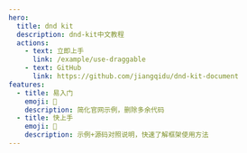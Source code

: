 ```yaml
---
hero:
  title: dnd kit
  description: dnd-kit中文教程
  actions:
    - text: 立即上手
      link: /example/use-draggable
    - text: GitHub
      link: https://github.com/jiangqidu/dnd-kit-document
features:
  - title: 易入门
    emoji: 📍
    description: 简化官网示例，删除多余代码
  - title: 快上手
    emoji: 🌈
    description: 示例+源码对照说明，快速了解框架使用方法
---
```

